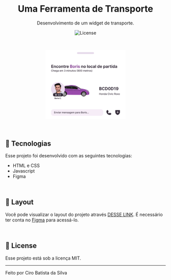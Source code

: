 <h1 align="center"> 
Uma Ferramenta de Transporte
</h1>

<p align="center">
Desenvolvimento de um widget de transporte.<br/>
</p>

<p align="center">
  <img alt="License" src="https://img.shields.io/static/v1?label=license&message=MIT&color=49AA26&labelColor=000000">
</p>

<br>

<p align="center">
  <img src=".github/Transport Widget.jpg" width="50%">
</p>

<br>

## 🚀 Tecnologias

Esse projeto foi desenvolvido com as seguintes tecnologias:

- HTML e CSS
- Javascript
- Figma

<br>

## 🔖 Layout

Você pode visualizar o layout do projeto através [DESSE LINK](https://www.figma.com/community/file/1238132190532383264). É necessário ter conta no [Figma](https://figma.com) para acessá-lo.

<br/>

## 📝 License

Esse projeto está sob a licença MIT.

---

Feito por Ciro Batista da Silva
